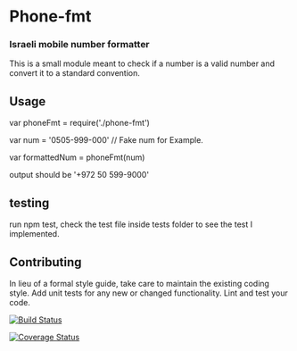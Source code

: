 # Phone-fmt
### Israeli mobile number formatter

This is a small module meant to check if a number is a valid number and convert it to a standard convention.

## Usage

var phoneFmt = require('./phone-fmt')

var num = '0505-999-000' // Fake num for Example. 

var formattedNum = phoneFmt(num)

output should be '+972 50 599-9000'

## testing 

run npm test, check the test file inside tests folder to see the test I implemented. 

## Contributing

In lieu of a formal style guide, take care to maintain the existing coding style. Add unit tests for any new or changed functionality. Lint and test your code.


[![Build Status](https://travis-ci.org/borispov/phone-fmt.svg?branch=master)](https://travis-ci.org/borispov/phone-fmt)

[![Coverage Status](https://coveralls.io/repos/github/borispov/phone-fmt/badge.svg)](https://coveralls.io/github/borispov/phone-fmt)